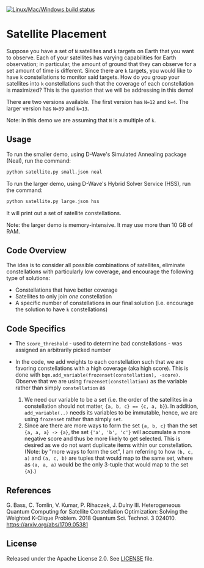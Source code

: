 [![Linux/Mac/Windows build status](
  https://circleci.com/gh/dwave-examples/satellite-placement.svg?style=svg)](
  https://circleci.com/gh/dwave-examples/satellite-placement)

# Satellite Placement

Suppose you have a set of `N` satellites and `k` targets on Earth that you want
to observe. Each of your satellites has varying capabilities for Earth
observation; in particular, the amount of ground that they can observe for a set
amount of time is different. Since there are `k` targets, you would like to have
`k` constellations to monitor said targets. How do you group your satellites
into `k` constellations such that the coverage of each constellation is
maximized? This is the question that we will be addressing in this demo!

There are two versions available. The first version has `N=12` and `k=4`.
The larger version has `N=39` and `k=13`.

Note: in this demo we are assuming that `N` is a multiple of `k`.

## Usage

To run the smaller demo, using D-Wave's Simulated Annealing package (Neal),
run the command:

```bash
python satellite.py small.json neal
```

To run the larger demo, using D-Wave's Hybrid Solver Service (HSS),
run the command:

```bash
python satellite.py large.json hss
```

It will print out a set of satellite constellations.

Note: the larger demo is memory-intensive. It may use more than 10 GB of RAM.

## Code Overview

The idea is to consider all possible combinations of satellites, eliminate
constellations with particularly low coverage, and encourage the following type
of solutions:

* Constellations that have better coverage
* Satellites to only join *one* constellation
* A specific number of constellations in our final solution (i.e. encourage the
  solution to have `k` constellations)

## Code Specifics

* The `score_threshold` - used to determine bad constellations - was
  assigned an arbitrarily picked number
* In the code, we add weights to each constellation such that we are favoring
  constellations with a high coverage (aka high score). This is done
  with `bqm.add_variable(frozenset(constellation), -score)`. Observe that we
  are using `frozenset(constellation)` as the variable rather than simply
  `constellation` as

  1. We need our variable to be a set (i.e. the order of the satellites in a
     constellation should not matter, `{a, b, c} == {c, a, b}`). In addition,
     `add_variable(..)` needs its variables to be immutable, hence, we are using
     `frozenset` rather than simply `set`.
  2. Since are there are more ways to form the set `{a, b, c}` than the set `{a,
     a, a} -> {a}`, the set `{'a', 'b', 'c'}` will accumulate a more negative
     score and thus be more likely to get selected. This is desired as we do not
     want duplicate items within our constellation. (Note: by "more ways to form
     the set", I am referring to how `(b, c, a)` and `(a, c, b)` are tuples that
     would map to the same set, where as `(a, a, a)` would be the only 3-tuple
     that would map to the set `{a}`.)

## References

G. Bass, C. Tomlin, V. Kumar, P. Rihaczek, J. Dulny III. Heterogeneous Quantum
Computing for Satellite Constellation Optimization: Solving the Weighted
K-Clique Problem. 2018 Quantum Sci. Technol. 3 024010.
https://arxiv.org/abs/1709.05381

## License

Released under the Apache License 2.0. See [LICENSE](./LICENSE) file.
